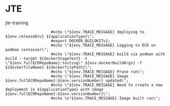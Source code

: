 # JTE
jte-training


                        #echo \"${env.TRACE_MESSAGE} deploying to ${env.releaseEnv} ${applicationType}\";
                        #export DOCKER_BUILDKIT=1;
                        #echo \"${env.TRACE_MESSAGE} Logging to ECR on podman container\";
                        #echo \"${env.TRACE_MESSAGE} build via podman with build --target ${dockerStageTest} -t \"${env.fullECRRepoName}:testing\" ${env.dockerBuildArgs} -f ${dockerfileName} ${dockerfilePath}\";
                        #echo \"${env.TRACE_MESSAGE} Prune run\";
                        #echo \"${env.TRACE_MESSAGE} Image ${env.fullECRRepoName}:${env.versionNumber} updated\";
                        #echo \"${env.TRACE_MESSAGE} Need to create a new deployment in ${applicationType} with image ${env.fullECRRepoName}:${env.versionNumber}\";
                        #echo \n"${env.TRACE_MESSAGE} Image built run\";